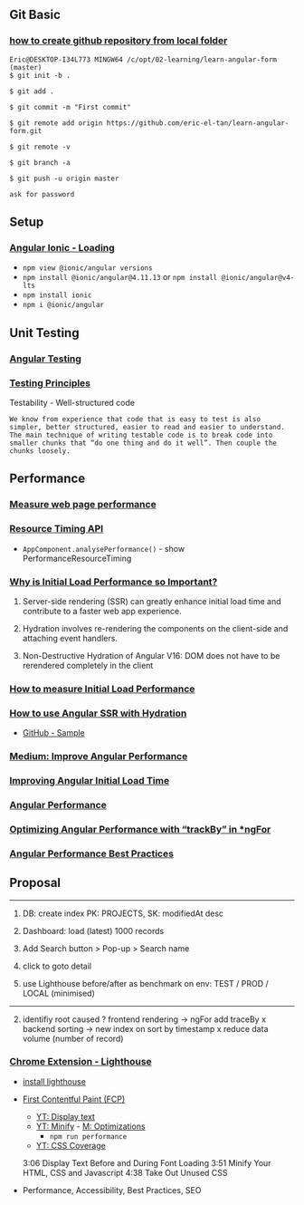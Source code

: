 ## Git Basic
### [how to create github repository from local folder](https://docs.github.com/en/free-pro-team@latest/github/importing-your-projects-to-github/adding-an-existing-project-to-github-using-the-command-line)

```
Eric@DESKTOP-I34L773 MINGW64 /c/opt/02-learning/learn-angular-form (master)
$ git init -b .

$ git add .

$ git commit -m "First commit"

$ git remote add origin https://github.com/eric-el-tan/learn-angular-form.git

$ git remote -v

$ git branch -a

$ git push -u origin master

ask for password
```

## Setup
### [Angular Ionic - Loading](https://ionicframework.com/docs/api/loading)
- `npm view @ionic/angular versions`
- `npm install @ionic/angular@4.11.13` or `npm install @ionic/angular@v4-lts`
- `npm install ionic`
- `npm i @ionic/angular`

## Unit Testing

### [Angular Testing](https://testing-angular.com/introduction/#introduction)

### [Testing Principles](https://testing-angular.com/angular-testing-principles/#angular-testing-principles)
Testability - Well-structured code
```
We know from experience that code that is easy to test is also simpler, better structured, easier to read and easier to understand. The main technique of writing testable code is to break code into smaller chunks that “do one thing and do it well”. Then couple the chunks loosely.
```


## Performance
### [Measure web page performance](https://www.angulararchitects.io/en/blog/how-to-measure-initial-load-performance/)

### [Resource Timing API](https://medium.com/geekculture/angular-node-using-resource-timing-api-to-get-api-timing-information-f460898f31d9)
- `AppComponent.analysePerformance()` - show PerformanceResourceTiming

### [Why is Initial Load Performance so Important?](https://www.angulararchitects.io/en/blog/why-is-initial-load-performance-so-important/)
1. Server-side rendering (SSR) can greatly enhance initial load time and contribute to a faster web app experience.

1. Hydration involves re-rendering the components on the client-side and attaching event handlers.

1. Non-Destructive Hydration of Angular V16: DOM does not have to be rerendered completely in the client

### [How to measure Initial Load Performance](https://www.angulararchitects.io/en/blog/how-to-measure-initial-load-performance/)
### [How to use Angular SSR with Hydration](https://www.angulararchitects.io/en/blog/how-to-use-angular-ssr-with-hydration/)
- [GitHub - Sample](https://gitlab.com/L_X_T/ng-performance-demo)

### [Medium: Improve Angular Performance](https://medium.com/@chandrabhushan1323/how-to-improve-angular-application-performance-fadde3890e71)
### [Improving Angular Initial Load Time](https://levelup.gitconnected.com/improving-angular-initial-load-time-fba8b1289c48)

### [Angular Performance](https://medium.com/tag/angular-performance)
### [Optimizing Angular Performance with “trackBy” in *ngFor](https://medium.com/@Evelyn.Taylor/optimizing-angular-performance-with-trackby-in-ngfor-3510694dcfc)

### [Angular Performance Best Practices](https://blog.bitsrc.io/improving-angular-performance-strategies-and-best-practices-81fb311af8fb)

## Proposal
---------------------------------------------------------------------
1. DB: create index PK: PROJECTS, SK: modifiedAt desc

2. Dashboard: load (latest) 1000 records

3. Add Search button > Pop-up > Search name

4. click to goto detail

5. use Lighthouse before/after as benchmark on env: TEST / PROD / LOCAL (minimised)
-------------------------------------------------



2. identifiy root caused
? frontend rendering -> ngFor add traceBy
x backend sorting -> new index on sort by timestamp
x reduce data volume (number of record)

### [Chrome Extension - Lighthouse ](https://www.youtube.com/watch?v=VyaHwvPWuZU)
- [install lighthouse](https://chrome.google.com/webstore/detail/lighthouse/blipmdconlkpinefehnmjammfjpmpbjk?hl=de)
- [First Contentful Paint (FCP)](https://www.youtube.com/watch?v=9pqcMD1udSY)
  - [YT: Display text](https://youtu.be/9pqcMD1udSY?t=219)
  - [YT: Minify](https://youtu.be/9pqcMD1udSY?t=232) - [M: Optimizations](https://medium.com/swlh/optimizations-by-angular-54cb80add6d4)
    - `npm run performance`
  - [YT: CSS Coverage](https://youtu.be/9pqcMD1udSY?t=292)

  3:06 Display Text Before and During Font Loading
3:51 Minify Your HTML, CSS and Javascript
4:38 Take Out Unused CSS

- Performance, Accessibility, Best Practices, SEO
